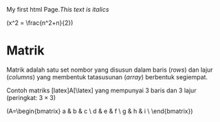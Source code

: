 

<html>
<head>
<title>Reference Designer Title </title>
<script type="text/javascript"
  src="http://cdn.mathjax.org/mathjax/latest/MathJax.js?config=TeX-AMS-MML_HTMLorMML">
</script>

</head>
<body>
My first html Page.<i>This text is italics</i>

\(x^2 = \frac{n^2+n}{2}\)
</body>
</html>

# Matrik
Matrik adalah satu set nombor yang disusun dalam baris (*rows*) dan lajur (*columns*) yang membentuk tatasusunan (*array*) berbentuk segiempat.

Contoh matriks [latex]A[\latex] yang mempunyai 3 baris dan 3 lajur (peringkat: $3\times3$)

\(A=\begin{bmatrix}
a & b & c \\
d & e & f \\
g & h & i \\
\end{bmatrix}\)

